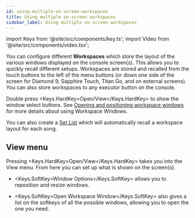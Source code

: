```yaml
---
id: using-multiple-on-screen-workspaces
title: Using multiple on-screen workspaces
sidebar_label: Using multiple on-screen workspaces
---
```


import Keys from '@site/src/components/key.ts';
import Video from '@site/src/components/video.tsx';

You can configure different <strong>Workspaces</strong> which store the layout of
the various windows displayed on the console screen(s). This allows you to quickly recall
different setups. Workspaces are stored and recalled from the touch
buttons to the left of the menu buttons (or down one side of the screen
for Diamond 9, Sapphire Touch, Titan Go, and on external screens). You can also store workspaces
to any executor button on the console.

Double press <Keys.HardKey>Open/View</Keys.HardKey> to show the window select buttons. See
[Opening and positioning workspace windows](../titan-basics/workspace-windows.md#opening-and-positioning-workspace-windows)
for more details about using Workspace Windows.

You can also create a [Set List](../running-the-show/set-list-window.md) which will automatically recall a
workspace layout for each song.

View menu
---------

Pressing <Keys.HardKey>Open/View</Keys.HardKey> takes you into the View menu. From here you can
set up what is shown on the screen(s).

-   <Keys.SoftKey>Window Options</Keys.SoftKey> allows you to reposition and resize windows.

-   <Keys.SoftKey>Open Workspace Window</Keys.SoftKey> also gives a list on the softkeys of all the
    possible windows, allowing you to open the one you need.
	


